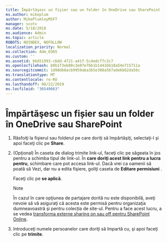 ```yaml
---
title: Împărtăşesc un fișier sau un folder în OneDrive sau SharePoint
ms.author: mikeplum
author: MikePlumleyMSFT
manager: scotv
ms.date: 5/18/2018
ms.audience: Admin
ms.topic: article
ROBOTS: NOINDEX, NOFOLLOW
localization_priority: Normal
ms.collection: Adm_O365
ms.custom: ''
ms.assetid: b6d51993-c6dd-4721-a41f-5c4edcf7c3c7
ms.openlocfilehash: b0b1f3eb80c3e07e7bb1b1441bb18a54e715711a
ms.sourcegitcommit: 1d98db8acb9959aba3b5e308a567ade6b62da56c
ms.translationtype: MT
ms.contentlocale: ro-RO
ms.lasthandoff: 08/22/2019
ms.locfileid: "36549663"
---
```

# <a name="share-a-file-or-folder-in-onedrive-or-sharepoint"></a>Împărtăşesc un fișier sau un folder în OneDrive sau SharePoint

1. Răsfoiţi la fişierul sau folderul pe care doriţi să împărtăşiţi, selectaţi-l şi apoi faceţi clic pe **Share**.
    
2. (Opţional) În caseta de dialog trimite link-ul, faceţi clic pe săgeata în jos pentru a schimba tipul de link-ul. În **care doriţi acest link pentru a lucra pentru**, schimbare care pot accesa link-ul. Dacă vrei ca oamenii să poată să Vezi, dar nu a edita fişiere, goliţi caseta de **Editare permisiuni** . 
    
    Faceţi clic pe **se aplică**.
    
    > [!NOTE]
    > În cazul în care opţiunea de partajare dorită nu este disponibilă, aveţi nevoie să vă asiguraţi că acesta este permisă pentru organizaţia dumneavoastră şi pentru colecția de site-ul. Pentru a face acest lucru, a se vedea [transforma externe sharing on sau off pentru SharePoint Online](https://go.microsoft.com/fwlink/?linkid=866426). 
  
3. Introduceţi numele persoanelor care doriţi să împartă cu, şi apoi faceţi clic pe **trimite**.
    


